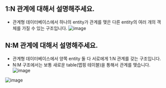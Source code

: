 ## 1:N 관계에 대해서 설명해주세요.
- 관계형 데이터베이스에서 하나의 entity가 관계를 맺은 다른 entity의 여러 개의 객체를 가질 수 있는 구조입니다.
![image](https://github.com/acrnm148/CS_STUDY/assets/67724306/ce71dc59-30e6-40ab-a428-7350b2df3e7c)

## N:M 관계에 대해서 설명해주세요.
- 관계형 데이터베이스에서 양쪽 entity 둘 다 서로에게 1:N 관계를 갖는 구조입니다.
- N:M 구조에서는 보통 새로운 table(맵핑 테이블)을 통해서 관계를 맺습니다.
  ![image](https://github.com/acrnm148/CS_STUDY/assets/67724306/3c559e7f-9591-491d-9cfe-4f39076cc96e)

![image](https://github.com/acrnm148/CS_STUDY/assets/67724306/a8bc3485-d166-43ce-b33b-66a0db8cef5b)
